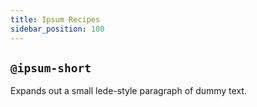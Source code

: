 ```yaml
---
title: Ipsum Recipes
sidebar_position: 100
---
```


## `@ipsum-short`

Expands out a small lede-style paragraph of dummy text.
